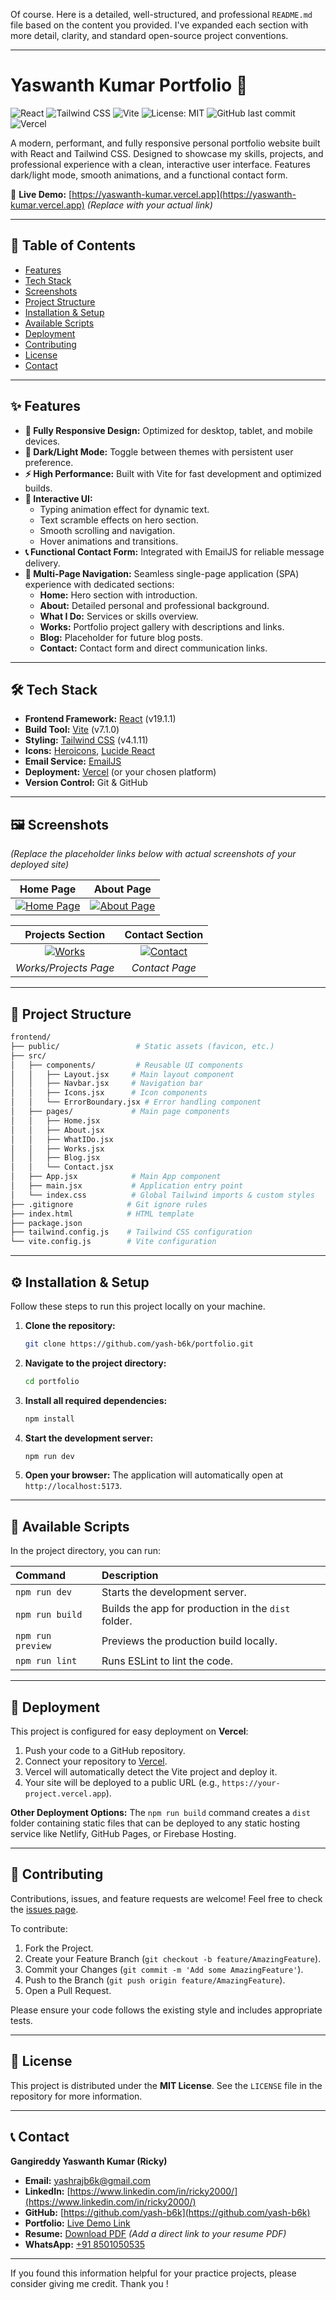 Of course. Here is a detailed, well-structured, and professional `README.md` file based on the content you provided. I've expanded each section with more detail, clarity, and standard open-source project conventions.

---

# Yaswanth Kumar Portfolio 🌟

![React](https://img.shields.io/badge/React-19.1.1-61DAFB?logo=react&logoColor=white)
![Tailwind CSS](https://img.shields.io/badge/Tailwind%20CSS-4.1.11-06B6D4?logo=tailwindcss&logoColor=white)
![Vite](https://img.shields.io/badge/Vite-7.1.0-646CFF?logo=vite&logoColor=white)
![License: MIT](https://img.shields.io/badge/License-MIT-yellow.svg)
![GitHub last commit](https://img.shields.io/github/last-commit/yash-b6k/portfolio)
![Vercel](https://img.shields.io/badge/deployed%20on-Vercel-000000?logo=vercel)

A modern, performant, and fully responsive personal portfolio website built with React and Tailwind CSS. Designed to showcase my skills, projects, and professional experience with a clean, interactive user interface. Features dark/light mode, smooth animations, and a functional contact form.

🔗 **Live Demo:** [https://yaswanth-kumar.vercel.app](https://yaswanth-kumar.vercel.app) *(Replace with your actual link)*

---

## 📖 Table of Contents

- [Features](#-features)
- [Tech Stack](#-tech-stack)
- [Screenshots](#-screenshots)
- [Project Structure](#-project-structure)
- [Installation & Setup](#-installation--setup)
- [Available Scripts](#-available-scripts)
- [Deployment](#-deployment)
- [Contributing](#-contributing)
- [License](#-license)
- [Contact](#-contact)

---

## ✨ Features

- **🎨 Fully Responsive Design:** Optimized for desktop, tablet, and mobile devices.
- **🌙 Dark/Light Mode:** Toggle between themes with persistent user preference.
- **⚡ High Performance:** Built with Vite for fast development and optimized builds.
- **📱 Interactive UI:**
  - Typing animation effect for dynamic text.
  - Text scramble effects on hero section.
  - Smooth scrolling and navigation.
  - Hover animations and transitions.
- **📞 Functional Contact Form:** Integrated with EmailJS for reliable message delivery.
- **🧭 Multi-Page Navigation:** Seamless single-page application (SPA) experience with dedicated sections:
  - **Home:** Hero section with introduction.
  - **About:** Detailed personal and professional background.
  - **What I Do:** Services or skills overview.
  - **Works:** Portfolio project gallery with descriptions and links.
  - **Blog:** Placeholder for future blog posts.
  - **Contact:** Contact form and direct communication links.

---

## 🛠️ Tech Stack

- **Frontend Framework:** [React](https://reactjs.org/) (v19.1.1)
- **Build Tool:** [Vite](https://vitejs.dev/) (v7.1.0)
- **Styling:** [Tailwind CSS](https://tailwindcss.com/) (v4.1.11)
- **Icons:** [Heroicons](https://heroicons.com/), [Lucide React](https://lucide.dev/)
- **Email Service:** [EmailJS](https://www.emailjs.com/)
- **Deployment:** [Vercel](https://vercel.com/) (or your chosen platform)
- **Version Control:** Git & GitHub

---

## 🖼️ Screenshots

*(Replace the placeholder links below with actual screenshots of your deployed site)*

| Home Page | About Page |
| :---: | :---: |
| [![Home Page](@screenshot-home)](@screenshot-home-light) | [![About Page](@screenshot-home-dark)](@screenshot-home-dark) |


| Projects Section | Contact Section |
| :---: | :---: |
| [![Works](@screenshot-works)](@screenshot-works) | [![Contact](@screenshot-contact)](@screenshot-contact) |
| *Works/Projects Page* | *Contact Page* |

---

## 📁 Project Structure

```bash
frontend/
├── public/                 # Static assets (favicon, etc.)
├── src/
│   ├── components/         # Reusable UI components
│   │   ├── Layout.jsx     # Main layout component
│   │   ├── Navbar.jsx     # Navigation bar
│   │   ├── Icons.jsx      # Icon components
│   │   └── ErrorBoundary.jsx # Error handling component
│   ├── pages/             # Main page components
│   │   ├── Home.jsx
│   │   ├── About.jsx
│   │   ├── WhatIDo.jsx
│   │   ├── Works.jsx
│   │   ├── Blog.jsx
│   │   └── Contact.jsx
│   ├── App.jsx            # Main App component
│   ├── main.jsx           # Application entry point
│   └── index.css          # Global Tailwind imports & custom styles
├── .gitignore            # Git ignore rules
├── index.html            # HTML template
├── package.json
├── tailwind.config.js    # Tailwind CSS configuration
└── vite.config.js        # Vite configuration
```

---

## ⚙️ Installation & Setup

Follow these steps to run this project locally on your machine.

1.  **Clone the repository:**
    ```bash
    git clone https://github.com/yash-b6k/portfolio.git
    ```

2.  **Navigate to the project directory:**
    ```bash
    cd portfolio
    ```

3.  **Install all required dependencies:**
    ```bash
    npm install
    ```

4.  **Start the development server:**
    ```bash
    npm run dev
    ```
5.  **Open your browser:** The application will automatically open at `http://localhost:5173`.

---

## 📜 Available Scripts

In the project directory, you can run:

| Command | Description |
| :--- | :--- |
| `npm run dev` | Starts the development server. |
| `npm run build` | Builds the app for production in the `dist` folder. |
| `npm run preview` | Previews the production build locally. |
| `npm run lint` | Runs ESLint to lint the code. |

---

## 🚀 Deployment

This project is configured for easy deployment on **Vercel**:

1.  Push your code to a GitHub repository.
2.  Connect your repository to [Vercel](https://vercel.com/).
3.  Vercel will automatically detect the Vite project and deploy it.
4.  Your site will be deployed to a public URL (e.g., `https://your-project.vercel.app`).

**Other Deployment Options:** The `npm run build` command creates a `dist` folder containing static files that can be deployed to any static hosting service like Netlify, GitHub Pages, or Firebase Hosting.

---

## 🤝 Contributing

Contributions, issues, and feature requests are welcome! Feel free to check the [issues page](https://github.com/yash-b6k/portfolio/issues).

To contribute:
1.  Fork the Project.
2.  Create your Feature Branch (`git checkout -b feature/AmazingFeature`).
3.  Commit your Changes (`git commit -m 'Add some AmazingFeature'`).
4.  Push to the Branch (`git push origin feature/AmazingFeature`).
5.  Open a Pull Request.

Please ensure your code follows the existing style and includes appropriate tests.

---

## 📄 License

This project is distributed under the **MIT License**. See the `LICENSE` file in the repository for more information.

---

## 📞 Contact

**Gangireddy Yaswanth Kumar (Ricky)**

- **Email:** [yashrajb6k@gmail.com](mailto:yashrajb6k@gmail.com)
- **LinkedIn:** [https://www.linkedin.com/in/ricky2000/](https://www.linkedin.com/in/ricky2000/)
- **GitHub:** [https://github.com/yash-b6k](https://github.com/yash-b6k)
- **Portfolio:** [Live Demo Link](@live-demo-link)
- **Resume:** [Download PDF](https://drive.google.com/uc?export=download&id=1kpdXxuGEEmIz1BYnprk9u-sY_dnDv_wo) *(Add a direct link to your resume PDF)*
- **WhatsApp:** [+91 8501050535](https://wa.me/918501050535)

---

If you found this information helpful for your practice projects, please consider giving me credit. Thank you !